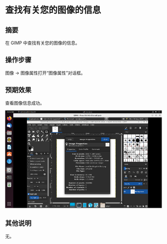 # 查找有关您的图像的信息

## 摘要

在 GIMP 中查找有关您的图像的信息。

## 操作步骤

图像 -> 图像属性打开“图像属性”对话框。

## 预期效果

查看图像信息成功。

![查找有关您的图像的信息-1](./img/查找有关您的图像的信息-1.png)

## 其他说明

无。
